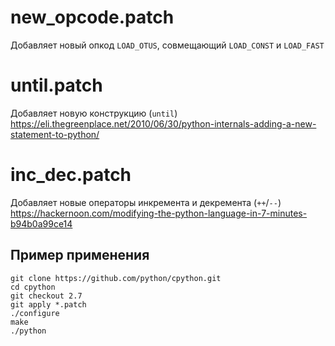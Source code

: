 # new_opcode.patch
Добавляет новый опкод `LOAD_OTUS`, совмещающий `LOAD_CONST` и `LOAD_FAST`
# until.patch
Добавляет новую конструкцию (`until`) https://eli.thegreenplace.net/2010/06/30/python-internals-adding-a-new-statement-to-python/
# inc_dec.patch
Добавляет новые операторы инкремента и декремента (`++`/`‑‑`) https://hackernoon.com/modifying-the-python-language-in-7-minutes-b94b0a99ce14

## Пример применения
```
git clone https://github.com/python/cpython.git
cd cpython
git checkout 2.7
git apply *.patch
./configure
make
./python
```
